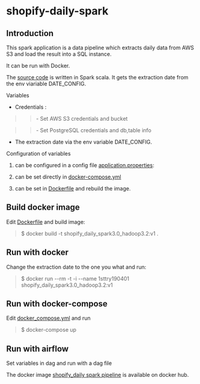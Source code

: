# shopify-daily-spark

Introduction
------------
This spark application is a data pipeline which extracts daily data from AWS S3 and load the result into a SQL instance. 

It can be run with Docker. 

The [source code](https://github.com/xiaoxiao-24/shopify-daily-spark/blob/main/src/main/scala/shopify/daily_shopify.scala) is written in Spark scala. 
It gets the extraction date from the env viariable DATE_CONFIG.

Variables 

*  Credentials :
>> \- Set AWS S3 credentials and bucket 

>> \- Set PostgreSQL credentials and db,table info 

* The extraction date via the env variable DATE_CONFIG.

Configuration of variables

1. can be configured in a config file [application.properties](https://github.com/xiaoxiao-24/shopify-daily-spark/blob/main/src/main/scala/shopify/application.properties.example):

2. can be set directly in [docker-compose.yml](https://github.com/xiaoxiao-24/shopify-daily-spark/blob/main/docker-compose.yml) 

3. can be set in [Dockerfile](https://github.com/xiaoxiao-24/shopify-daily-spark/blob/main/Dockerfile) and rebuild the image.

Build docker image
------------------
Edit [Dockerfile](https://github.com/xiaoxiao-24/shopify-daily-spark/blob/main/Dockerfile) and build image:
> $ docker build -t shopify_daily_spark3.0_hadoop3.2:v1 .
>

Run with docker
---------------
Change the extraction date to the one you what and run:
> $ docker run --rm -t -i --name 1sttry190401 shopify_daily_spark3.0_hadoop3.2:v1
>

Run with docker-compose
-----------------------
Edit [docker_compose.yml](https://github.com/xiaoxiao-24/shopify-daily-spark/blob/main/docker-compose.yml) and run
> $ docker-compose up
>

Run with airflow
----------------
Set variables in dag and run with a dag file 

The docker image [shopify_daily spark pipeline](https://hub.docker.com/repository/docker/xiaoxiaorey/shopify_daily_spark3.0_hadoop3.2) is available on docker hub.
